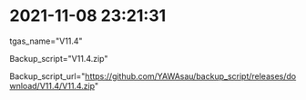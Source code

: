 # 2021-11-08 23:21:31

tgas_name="V11.4"

Backup_script="V11.4.zip"

Backup_script_url="https://github.com/YAWAsau/backup_script/releases/download/V11.4/V11.4.zip"
